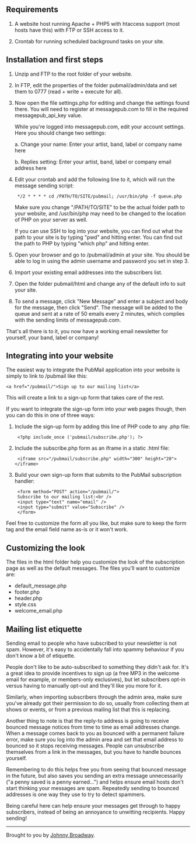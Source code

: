 Requirements
------------

1. A website host running Apache + PHP5 with htaccess support (most hosts
have this) with FTP or SSH access to it.

2. Crontab for running scheduled background tasks on your site.

Installation and first steps
----------------------------

1. Unzip and FTP to the root folder of your website.

2. In FTP, edit the properties of the folder pubmail/admin/data
and set them to 0777 (read + write + execute for all).

3. Now open the file settings.php for editing and change the settings
found there. You will need to register at messagepub.com to fill in the
required messagepub_api_key value.

	While you're logged into messagepub.com, edit your account settings. Here
you should change two settings:

	a. Change your name: Enter your artist, band, label or company name here

	b. Replies setting: Enter your artist, band, label or company email address here

4. Edit your crontab and add the following line to it, which will run the
message sending script:

		*/2 * * * * cd /PATH/TO/SITE/pubmail; /usr/bin/php -f queue.php

	Make sure you change "/PATH/TO/SITE" to be the actual folder path to your
website, and /usr/bin/php may need to be changed to the location of PHP
on your server as well.

	If you can use SSH to log into your website, you can find out what the
path to your site is by typing "pwd" and hitting enter. You can find out
the path to PHP by typing "which php" and hitting enter.

5. Open your browser and go to /pubmail/admin at your site. You
should be able to log in using the admin username and password you set
in step 3.

6. Import your existing email addresses into the subscribers list.

7. Open the folder pubmail/html and change any of the default
info to suit your site.

8. To send a message, click "New Message" and enter a subject and body
for the message, then click "Send". The message will be added to the
queue and sent at a rate of 50 emails every 2 minutes, which complies
with the sending limits of messagepub.com.

That's all there is to it, you now have a working email newsletter for
yourself, your band, label or company!

Integrating into your website
-----------------------------

The easiest way to integrate the PubMail application into your website is
simply to link to /pubmail like this:

	<a href="/pubmail/">Sign up to our mailing list</a>

This will create a link to a sign-up form that takes care of the rest.

If you want to integrate the sign-up form into your web pages though,
then you can do this in one of three ways:

1. Include the sign-up form by adding this line of PHP code to any .php
file:

		<?php include_once ('pubmail/subscribe.php'); ?>

2. Include the subscribe.php form as an iframe in a static .html file:

		<iframe src="/pubmail/subscribe.php" width="300" height="20"></iframe>

3. Build your own sign-up form that submits to the PubMail subscription
handler:

		<form method="POST" action="/pubmail/">
		Subscribe to our mailing list:<br />
		<input type="text" name="email" />
		<input type="submit" value="Subscribe" />
		</form>

Feel free to customize the form all you like, but make sure to keep the
form tag and the email field name as-is or it won't work.

Customizing the look
--------------------

The files in the html folder help you customize the look of the subscription
page as well as the default messages. The files you'll want to customize are:

* default_message.php
* footer.php
* header.php
* style.css
* welcome_email.php

Mailing list etiquette
----------------------

Sending email to people who have subscribed to your newsletter is not spam.
However, it's easy to accidentally fall into spammy behaviour if you don't
know a bit of etiquette.

People don't like to be auto-subscribed to something they didn't ask for.
It's a great idea to provide incentives to sign up (a free MP3 in the
welcome email for example, or members-only exclusives), but let subscribers
opt-in versus having to manually opt-out and they'll like you more for it.

Similarly, when importing subscribers through the admin area, make sure
you've already got their permission to do so, usually from collecting them
at shows or events, or from a previous mailing list that this is replacing.

Another thing to note is that the reply-to address is going to receive
bounced message notices from time to time as email addresses change. When
a message comes back to you as bounced with a permanent failure error,
make sure you log into the admin area and set that email address to bounced
so it stops receiving messages. People can unsubscribe themselves from
a link in the messages, but you have to handle bounces yourself.

Remembering to do this helps free you from seeing that bounced message in
the future, but also saves you sending an extra message unnecessarily
("a penny saved is a penny earned...") and helps ensure email hosts don't
start thinking your messages are spam. Repeatedly sending to bounced
addresses is one way they use to try to detect spammers.

Being careful here can help ensure your messages get through to happy
subscribers, instead of being an annoyance to unwitting recipients.
Happy sending!

-----

Brought to you by [Johnny Broadway](http://www.johnnybroadway.com/).
